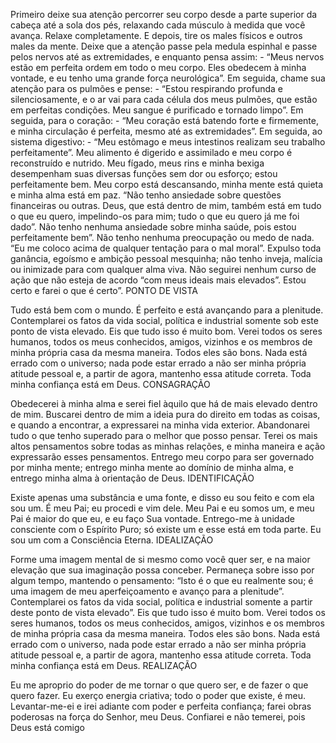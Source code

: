 Primeiro deixe sua atenção percorrer seu corpo desde a parte superior da cabeça até a sola dos pés, relaxando cada músculo à medida que você avança.
Relaxe completamente. E depois, tire os males físicos e outros males da mente. Deixe que a atenção passe pela medula espinhal e passe pelos nervos até as extremidades, e enquanto pensa assim: - “Meus nervos estão em perfeita ordem em todo o meu corpo. Eles obedecem à minha vontade, e eu tenho uma grande força neurológica”. Em seguida, chame sua atenção para os pulmões e pense: - “Estou respirando profunda e silenciosamente, e o ar vai para cada célula dos meus pulmões, que estão em perfeitas condições. Meu sangue é purificado e tornado limpo”. Em seguida, para o coração: - “Meu coração está batendo forte e firmemente, e minha circulação é perfeita, mesmo até as extremidades”. Em seguida, ao sistema digestivo: - “Meu estômago e meus intestinos realizam seu trabalho perfeitamente”. Meu alimento é digerido e assimilado e meu corpo é reconstruído e nutrido. Meu fígado, meus rins e minha bexiga desempenham suas diversas funções sem dor ou esforço; estou perfeitamente bem. Meu corpo está descansando, minha mente está quieta e minha alma está em paz.
“Não tenho ansiedade sobre questões financeiras ou outras. Deus, que está dentro de mim, também está em tudo o que eu quero, impelindo-os para mim; tudo o que eu quero já me foi dado”. Não tenho nenhuma ansiedade sobre minha saúde, pois estou perfeitamente bem”. Não tenho nenhuma preocupação ou medo de nada.
“Eu me coloco acima de qualquer tentação para o mal moral”. Expulso toda ganância, egoísmo e ambição pessoal mesquinha; não tenho inveja, malícia ou inimizade para com qualquer alma viva. Não seguirei nenhum curso de ação que não esteja de acordo “com meus ideais mais elevados”. Estou certo e farei o que é certo”.
PONTO DE VISTA

Tudo está bem com o mundo. É perfeito e está avançando para a plenitude.
Contemplarei os fatos da vida social, política e industrial somente sob este ponto de vista elevado. Eis que tudo isso é muito bom. Verei todos os seres humanos, todos os meus conhecidos, amigos, vizinhos e os membros de minha própria casa da mesma maneira.
Todos eles são bons. Nada está errado com o universo; nada pode estar errado a não ser minha própria atitude pessoal e, a partir de agora, mantenho essa atitude correta. Toda minha confiança está em Deus.
CONSAGRAÇÃO

Obedecerei à minha alma e serei fiel àquilo que há de mais elevado dentro de mim.
Buscarei dentro de mim a ideia pura do direito em todas as coisas, e quando a encontrar, a expressarei na minha vida exterior. Abandonarei tudo o que tenho superado para o melhor que posso pensar. Terei os mais altos pensamentos sobre todas as minhas relações, e minha maneira e ação expressarão esses pensamentos. Entrego meu corpo para ser governado por minha mente; entrego minha mente ao domínio de minha alma, e entrego minha alma à orientação de Deus.
IDENTIFICAÇÃO

Existe apenas uma substância e uma fonte, e disso eu sou feito e com ela sou um. É meu Pai; eu procedi e vim dele. Meu Pai e eu somos um, e meu Pai é maior do que eu, e eu faço Sua vontade. Entrego-me à unidade consciente com o Espírito Puro; só existe um e esse está em toda parte. Eu sou um com a Consciência Eterna.
IDEALIZAÇÃO

Forme uma imagem mental de si mesmo como você quer ser, e na maior elevação que sua imaginação possa conceber. Permaneça sobre isso por algum tempo, mantendo o pensamento: “Isto é o que eu realmente sou; é uma imagem de meu aperfeiçoamento e avanço para a plenitude”. Contemplarei os fatos da vida social, política e industrial somente a partir deste ponto de vista elevado”. Eis que tudo isso é muito bom. Verei todos os seres humanos, todos os meus conhecidos, amigos, vizinhos e os membros de minha própria casa da mesma maneira. Todos eles são bons.
Nada está errado com o universo, nada pode estar errado a não ser minha própria atitude pessoal e, a partir de agora, mantenho essa atitude correta. Toda minha confiança está em Deus.
REALIZAÇÃO

Eu me aproprio do poder de me tornar o que quero ser, e de fazer o que quero fazer. Eu exerço energia criativa; todo o poder que existe, é meu. Levantar-me-ei e irei adiante com poder e perfeita confiança; farei obras poderosas na força do Senhor, meu Deus. Confiarei e não temerei, pois Deus está comigo